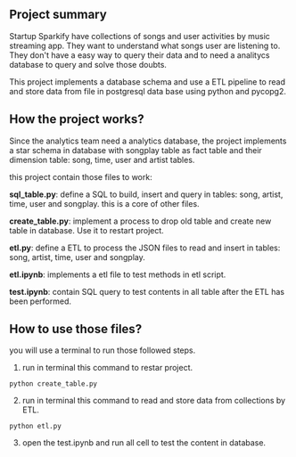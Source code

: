 ## Project summary
Startup Sparkify have collections of songs and user activities by music streaming app. They want to understand what songs user are listening to. They don't have a easy way to query their data and to need a analitycs database to query and solve those doubts.

This project implements a database schema and use a ETL pipeline to read and store data from file in postgresql data base using python and pycopg2.

## How the project works?
Since the analytics team need a analytics database, the project implements a star schema in database with songplay table as fact table and their dimension table: song, time, user and artist tables.

this project contain those files to work:

**sql_table.py**: define a SQL to build, insert and query in tables: song, artist, time, user and songplay. this is a core of other files.

**create_table.py**: implement a process to drop old table and create new table in database. Use it to restart project.

**etl.py**: define a ETL to process the JSON files to read and insert in tables: song, artist, time, user and songplay.

**etl.ipynb**: implements a etl file to test methods in etl script.

**test.ipynb**: contain SQL query to test contents in all table after the ETL has been performed.

## How to use those files?
you will use a terminal to run those followed steps.

1. run in terminal this command to restar project.
```
python create_table.py
```
2. run in terminal this command to read and store data from collections by ETL.
```
python etl.py
```
3. open the test.ipynb and run all cell to test the content in database.

 
